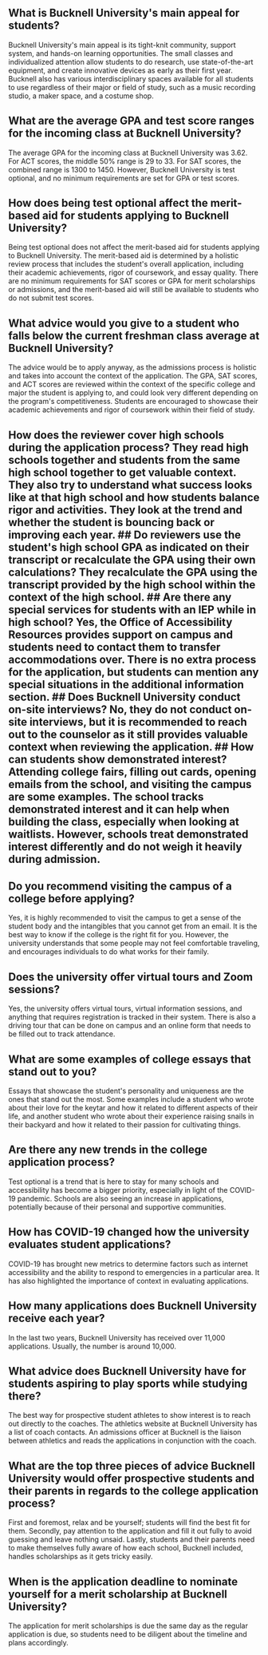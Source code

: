 ## What is Bucknell University's main appeal for students? 
Bucknell University's main appeal is its tight-knit community, support system, and hands-on learning opportunities. The small classes and individualized attention allow students to do research, use state-of-the-art equipment, and create innovative devices as early as their first year. Bucknell also has various interdisciplinary spaces available for all students to use regardless of their major or field of study, such as a music recording studio, a maker space, and a costume shop. 

## What are the average GPA and test score ranges for the incoming class at Bucknell University? 
The average GPA for the incoming class at Bucknell University was 3.62. For ACT scores, the middle 50% range is 29 to 33. For SAT scores, the combined range is 1300 to 1450. However, Bucknell University is test optional, and no minimum requirements are set for GPA or test scores. 

## How does being test optional affect the merit-based aid for students applying to Bucknell University? 
Being test optional does not affect the merit-based aid for students applying to Bucknell University. The merit-based aid is determined by a holistic review process that includes the student's overall application, including their academic achievements, rigor of coursework, and essay quality. There are no minimum requirements for SAT scores or GPA for merit scholarships or admissions, and the merit-based aid will still be available to students who do not submit test scores. 

## What advice would you give to a student who falls below the current freshman class average at Bucknell University? 
The advice would be to apply anyway, as the admissions process is holistic and takes into account the context of the application. The GPA, SAT scores, and ACT scores are reviewed within the context of the specific college and major the student is applying to, and could look very different depending on the program's competitiveness. Students are encouraged to showcase their academic achievements and rigor of coursework within their field of study.

## How does the reviewer cover high schools during the application process? They read high schools together and students from the same high school together to get valuable context. They also try to understand what success looks like at that high school and how students balance rigor and activities. They look at the trend and whether the student is bouncing back or improving each year. ## Do reviewers use the student's high school GPA as indicated on their transcript or recalculate the GPA using their own calculations? They recalculate the GPA using the transcript provided by the high school within the context of the high school. ## Are there any special services for students with an IEP while in high school? Yes, the Office of Accessibility Resources provides support on campus and students need to contact them to transfer accommodations over. There is no extra process for the application, but students can mention any special situations in the additional information section. ## Does Bucknell University conduct on-site interviews? No, they do not conduct on-site interviews, but it is recommended to reach out to the counselor as it still provides valuable context when reviewing the application. ## How can students show demonstrated interest? Attending college fairs, filling out cards, opening emails from the school, and visiting the campus are some examples. The school tracks demonstrated interest and it can help when building the class, especially when looking at waitlists. However, schools treat demonstrated interest differently and do not weigh it heavily during admission.

## Do you recommend visiting the campus of a college before applying? 
Yes, it is highly recommended to visit the campus to get a sense of the student body and the intangibles that you cannot get from an email. It is the best way to know if the college is the right fit for you. However, the university understands that some people may not feel comfortable traveling, and encourages individuals to do what works for their family.

## Does the university offer virtual tours and Zoom sessions? 
Yes, the university offers virtual tours, virtual information sessions, and anything that requires registration is tracked in their system. There is also a driving tour that can be done on campus and an online form that needs to be filled out to track attendance.

## What are some examples of college essays that stand out to you? 
Essays that showcase the student's personality and uniqueness are the ones that stand out the most. Some examples include a student who wrote about their love for the keytar and how it related to different aspects of their life, and another student who wrote about their experience raising snails in their backyard and how it related to their passion for cultivating things.

## Are there any new trends in the college application process? 
Test optional is a trend that is here to stay for many schools and accessibility has become a bigger priority, especially in light of the COVID-19 pandemic. Schools are also seeing an increase in applications, potentially because of their personal and supportive communities.

## How has COVID-19 changed how the university evaluates student applications? 
COVID-19 has brought new metrics to determine factors such as internet accessibility and the ability to respond to emergencies in a particular area. It has also highlighted the importance of context in evaluating applications.

## How many applications does Bucknell University receive each year?
In the last two years, Bucknell University has received over 11,000 applications. Usually, the number is around 10,000.

## What advice does Bucknell University have for students aspiring to play sports while studying there?
The best way for prospective student athletes to show interest is to reach out directly to the coaches. The athletics website at Bucknell University has a list of coach contacts. An admissions officer at Bucknell is the liaison between athletics and reads the applications in conjunction with the coach.

## What are the top three pieces of advice Bucknell University would offer prospective students and their parents in regards to the college application process?
First and foremost, relax and be yourself; students will find the best fit for them. Secondly, pay attention to the application and fill it out fully to avoid guessing and leave nothing unsaid. Lastly, students and their parents need to make themselves fully aware of how each school, Bucknell included, handles scholarships as it gets tricky easily. 

## When is the application deadline to nominate yourself for a merit scholarship at Bucknell University?
The application for merit scholarships is due the same day as the regular application is due, so students need to be diligent about the timeline and plans accordingly.

